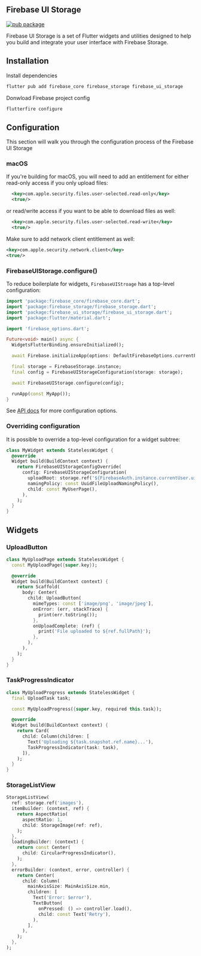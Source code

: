 ## Firebase UI Storage

[![pub package](https://img.shields.io/pub/v/firebase_ui_storage.svg)](https://pub.dev/packages/firebase_ui_storage)

Firebase UI Storage is a set of Flutter widgets and utilities designed to help you build and integrate your user interface with Firebase Storage.

## Installation

Install dependencies

```sh
flutter pub add firebase_core firebase_storage firebase_ui_storage
```

Donwload Firebase project config

```sh
flutterfire configure
```

## Configuration

This section will walk you through the configuration process of the Firebase UI Storage

### macOS

If you're building for macOS, you will need to add an entitlement for either read-only access if you only upload files:

```xml
  <key>com.apple.security.files.user-selected.read-only</key>
  <true/>
```

or read/write access if you want to be able to download files as well:

```xml
  <key>com.apple.security.files.user-selected.read-write</key>
  <true/>
```

Make sure to add network client entitlement as well:

```xml
<key>com.apple.security.network.client</key>
<true/>
```

### FirebaseUIStorage.configure()

To reduce boilerplate for widgets, `FirebaseUIStroage` has a top-level configuration:

```dart
import 'package:firebase_core/firebase_core.dart';
import 'package:firebase_storage/firebase_storage.dart';
import 'package:firebase_ui_storage/firebase_ui_storage.dart';
import 'package:flutter/material.dart';

import 'firebase_options.dart';

Future<void> main() async {
  WidgetsFlutterBinding.ensureInitialized();

  await Firebase.initializeApp(options: DefaultFirebaseOptions.currentPlatform);

  final storage = FirebaseStorage.instance;
  final config = FirebaseUIStorageConfiguration(storage: storage);

  await FirebaseUIStorage.configure(config);

  runApp(const MyApp());
}
```

See [API docs](https://pub.dev/documentation/firebase_ui_storage/latest/firebase_ui_storage/FirebaseUIStorageConfiguration-class.html) for more configuration options.

### Overriding configuration

It is possible to override a top-level configuration for a widget subtree:

```dart
class MyWidget extends StatelessWidget {
  @override
  Widget build(BuildContext context) {
    return FirebaseUIStorageConfigOverride(
      config: FirebaseUIStorageConfiguration(
        uploadRoot: storage.ref('${FirebaseAuth.instance.currentUser.uid}/'),
        namingPolicy: const UuidFileUploadNamingPolicy(),
        child: const MyUserPage(),
      ),
    );
  }
}
```

## Widgets

### UploadButton

```dart
class MyUploadPage extends StatelessWidget {
  const MyUploadPage({super.key});

  @override
  Widget build(BuildContext context) {
    return Scaffold(
      body: Center(
        child: UploadButton(
          mimeTypes: const ['image/png', 'image/jpeg'],
          onError: (err, stackTrace) {
            print(err.toString());
          },
          onUploadComplete: (ref) {
            print('File uploaded to ${ref.fullPath}');
          },
        ),
      ),
    );
  }
}

```

### TaskProgressIndicator

```dart
class MyUploadProgress extends StatelessWidget {
  final UploadTask task;

  const MyUploadProgress({super.key, required this.task});

  @override
  Widget build(BuildContext context) {
    return Card(
      child: Column(children: [
        Text('Uploading ${task.snapshot.ref.name}...'),
        TaskProgressIndicator(task: task),
      ]),
    );
  }
}
```

### StorageListView

```dart
StorageListView(
  ref: storage.ref('images'),
  itemBuilder: (context, ref) {
    return AspectRatio(
      aspectRatio: 1,
      child: StorageImage(ref: ref),
    );
  },
  loadingBuilder: (context) {
    return const Center(
      child: CircularProgressIndicator(),
    );
  },
  errorBuilder: (context, error, controller) {
    return Center(
      child: Column(
        mainAxisSize: MainAxisSize.min,
        children: [
          Text('Error: $error'),
          TextButton(
            onPressed: () => controller.load(),
            child: const Text('Retry'),
          ),
        ],
      ),
    );
  },
);
```

